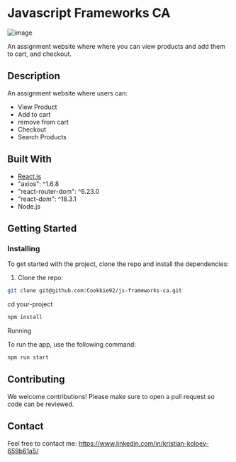 # Javascript Frameworks CA

![image](https://user-images.githubusercontent.com/52622303/164316813-4b12d99f-aeb7-4069-85cf-e72b3a50ac99.png)

An assignment website where where you can view products and add them to cart, and checkout.

## Description

An assignment website where users can:
- View Product
- Add to cart
- remove from cart
- Checkout
- Search Products

## Built With

- [React.js](https://reactjs.org/)
- "axios": ^1.6.8
- "react-router-dom": ^6.23.0
- "react-dom": ^18.3.1
- Node.js

## Getting Started

### Installing

To get started with the project, clone the repo and install the dependencies:

1. Clone the repo:

```bash
git clone git@github.com:Cookkie92/js-frameworks-ca.git
```
cd your-project
```bash
npm install
```
Running

To run the app, use the following command:
```bash
npm run start
```
## Contributing
We welcome contributions! Please make sure to open a pull request so code can be reviewed.

## Contact
Feel free to contact me: https://www.linkedin.com/in/kristian-koloey-659b61a5/
